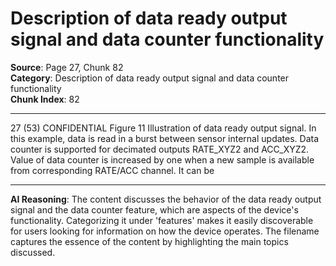 # Description of data ready output signal and data counter functionality

**Source**: Page 27, Chunk 82  
**Category**: Description of data ready output signal and data counter functionality  
**Chunk Index**: 82

---

27 (53)
CONFIDENTIAL
Figure 11 Illustration of data ready output signal. In this example, data is read in a burst between sensor
internal updates.
Data counter is supported for decimated outputs RATE_XYZ2 and ACC_XYZ2. Value of data counter is
increased by one when a new sample is available from corresponding RATE/ACC channel. It can be

---

**AI Reasoning**: The content discusses the behavior of the data ready output signal and the data counter feature, which are aspects of the device's functionality. Categorizing it under 'features' makes it easily discoverable for users looking for information on how the device operates. The filename captures the essence of the content by highlighting the main topics discussed.
